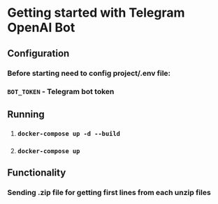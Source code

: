 # Getting started with Telegram OpenAI Bot

## Configuration

### Before starting need to config project/.env file:
### `BOT_TOKEN` - Telegram bot token

## Running

1) ### `docker-compose up -d --build`
2) ### `docker-compose up`

## Functionality

### Sending .zip file for getting first lines from each unzip files
